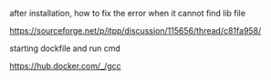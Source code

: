 after installation, how to fix the error when it cannot find lib file

https://sourceforge.net/p/itpp/discussion/115656/thread/c81fa958/


starting dockfile and run cmd

https://hub.docker.com/_/gcc